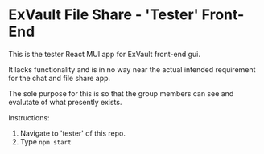 # ExVault File Share - 'Tester' Front-End

This is the tester React MUI app for ExVault front-end gui.

It lacks functionality and is in no way near the actual intended requirement for the chat and file share app.

The sole purpose for this is so that the group members can see and evalutate of what presently exists.

Instructions:
1. Navigate to 'tester' of this repo.
2. Type `npm start`